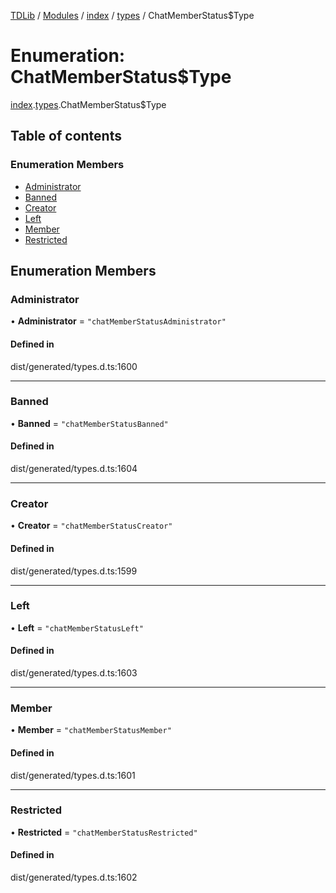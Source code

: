 [TDLib](../README.md) / [Modules](../modules.md) / [index](../modules/index.md) / [types](../modules/index.types.md) / ChatMemberStatus$Type

# Enumeration: ChatMemberStatus$Type

[index](../modules/index.md).[types](../modules/index.types.md).ChatMemberStatus$Type

## Table of contents

### Enumeration Members

- [Administrator](index.types.ChatMemberStatus_Type.md#administrator)
- [Banned](index.types.ChatMemberStatus_Type.md#banned)
- [Creator](index.types.ChatMemberStatus_Type.md#creator)
- [Left](index.types.ChatMemberStatus_Type.md#left)
- [Member](index.types.ChatMemberStatus_Type.md#member)
- [Restricted](index.types.ChatMemberStatus_Type.md#restricted)

## Enumeration Members

### Administrator

• **Administrator** = ``"chatMemberStatusAdministrator"``

#### Defined in

dist/generated/types.d.ts:1600

___

### Banned

• **Banned** = ``"chatMemberStatusBanned"``

#### Defined in

dist/generated/types.d.ts:1604

___

### Creator

• **Creator** = ``"chatMemberStatusCreator"``

#### Defined in

dist/generated/types.d.ts:1599

___

### Left

• **Left** = ``"chatMemberStatusLeft"``

#### Defined in

dist/generated/types.d.ts:1603

___

### Member

• **Member** = ``"chatMemberStatusMember"``

#### Defined in

dist/generated/types.d.ts:1601

___

### Restricted

• **Restricted** = ``"chatMemberStatusRestricted"``

#### Defined in

dist/generated/types.d.ts:1602
